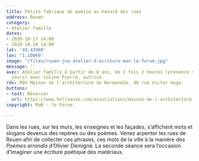```yaml
---
title: Petite fabrique de poésie au hasard des rues
address: Rouen
category:
- Atelier famille
dates:
- 2020-10-17 14:00
- 2020-10-18 14:00
lat: '49.43980'
lon: "1.10069"
image: "/files/rouen-jna-atelier-d-ecriture-man-le-forum.jpg"
message: ''
avec: Atelier famille à partir de 8 ans, de 2 fois 2 heures (présence sur les deux
  jours) avec Coline Pierré, autrice.
rdv: RDV Maison de l’architecture de Normandie, 48 rue Victor Hugo.
buttons:
- text: Réserver
  url: https://www.helloasso.com/associations/maison-de-l-architecture-de-normandie-le-forum/evenements/petite-fabrique-de-poesie-au-hasard-des-rues
copyright: MaN - le Forum

---
```

Dans les rues, sur les murs, les enseignes et les façades, s’affichent mots et slogans devenus des repères ou des poèmes. Venez arpenter les rues de Rouen afin de collecter ces phrases, ces mots de la ville à la manière des _Poèmes arrondis_ d’Olivier Demigné. La seconde séance sera l’occasion d’imaginer une écriture poétique des matériaux.